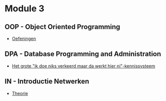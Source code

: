 # Module 3
## OOP - Object Oriented Programming
- [Oefeningen](vakken/oop/module3/algemeen.md)
## DPA - Database Programming and Administration
- [Het grote "ik doe niks verkeerd maar da werkt hier ni"-kennissysteem](vakken/dpa/algemeen.md)
## IN - Introductie Netwerken
- [Theorie](vakken/in/algemeen.md)
